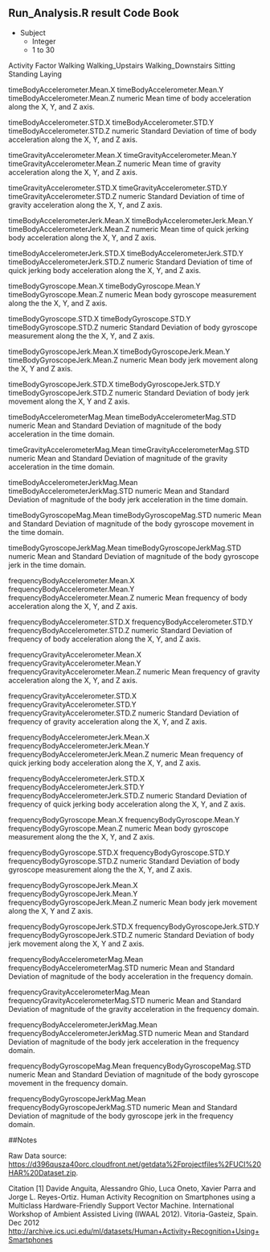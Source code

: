 ## Run_Analysis.R result Code Book

- Subject
	- Integer
	- 1 to 30

Activity
	Factor
		Walking
		Walking_Upstairs
		Walking_Downstairs
		Sitting
		Standing
		Laying

timeBodyAccelerometer.Mean.X
timeBodyAccelerometer.Mean.Y
timeBodyAccelerometer.Mean.Z
	numeric
		Mean time of body acceleration along the X, Y, and Z axis.
		
timeBodyAccelerometer.STD.X
timeBodyAccelerometer.STD.Y
timeBodyAccelerometer.STD.Z
	numeric
		Standard Deviation of time of body acceleration along the X, Y, and Z axis.
		
timeGravityAccelerometer.Mean.X
timeGravityAccelerometer.Mean.Y
timeGravityAccelerometer.Mean.Z
	numeric 
		Mean time of gravity acceleration along the X, Y, and Z axis.	
		
timeGravityAccelerometer.STD.X
timeGravityAccelerometer.STD.Y
timeGravityAccelerometer.STD.Z
	numeric 
		Standard Deviation of time of gravity acceleration along the X, Y, and Z axis.
		
timeBodyAccelerometerJerk.Mean.X
timeBodyAccelerometerJerk.Mean.Y
timeBodyAccelerometerJerk.Mean.Z
	numeric
		Mean time of quick jerking body acceleration along the X, Y, and Z axis.
		
timeBodyAccelerometerJerk.STD.X
timeBodyAccelerometerJerk.STD.Y
timeBodyAccelerometerJerk.STD.Z
	numeric
		Standard Deviation of time of quick jerking body acceleration along the X, Y, and Z axis.

timeBodyGyroscope.Mean.X
timeBodyGyroscope.Mean.Y
timeBodyGyroscope.Mean.Z
	numeric 
		Mean body gyroscope measurement along the the X, Y, and Z axis.

timeBodyGyroscope.STD.X
timeBodyGyroscope.STD.Y
timeBodyGyroscope.STD.Z
	numeric 
		Standard Deviation of body gyroscope measurement along the the X, Y, and Z axis.

timeBodyGyroscopeJerk.Mean.X
timeBodyGyroscopeJerk.Mean.Y
timeBodyGyroscopeJerk.Mean.Z
	numeric 
		Mean body jerk movement along the X, Y and Z axis.

timeBodyGyroscopeJerk.STD.X
timeBodyGyroscopeJerk.STD.Y
timeBodyGyroscopeJerk.STD.Z
	numeric 
		Standard Deviation of body jerk movement along the X, Y and Z axis.

timeBodyAccelerometerMag.Mean
timeBodyAccelerometerMag.STD
	numeric 
		Mean and Standard Deviation of magnitude of the body acceleration in the time domain.

timeGravityAccelerometerMag.Mean
timeGravityAccelerometerMag.STD
	numeric 
		Mean and Standard Deviation of magnitude of the gravity acceleration in the time domain.

timeBodyAccelerometerJerkMag.Mean
timeBodyAccelerometerJerkMag.STD
	numeric 
		Mean and Standard Deviation of magnitude of the body jerk acceleration in the time domain.

timeBodyGyroscopeMag.Mean
timeBodyGyroscopeMag.STD
	numeric 
		Mean and Standard Deviation of magnitude of the body gyroscope movement in the time domain.

timeBodyGyroscopeJerkMag.Mean
timeBodyGyroscopeJerkMag.STD
	numeric 
		Mean and Standard Deviation of magnitude of the body gyroscope jerk in the time domain.

frequencyBodyAccelerometer.Mean.X
frequencyBodyAccelerometer.Mean.Y
frequencyBodyAccelerometer.Mean.Z
	numeric 
		Mean frequency of body acceleration along the X, Y, and Z axis.

frequencyBodyAccelerometer.STD.X
frequencyBodyAccelerometer.STD.Y
frequencyBodyAccelerometer.STD.Z
	numeric
		Standard Deviation of frequency of body acceleration along the X, Y, and Z axis.

frequencyGravityAccelerometer.Mean.X
frequencyGravityAccelerometer.Mean.Y
frequencyGravityAccelerometer.Mean.Z
	numeric 
		Mean frequency of gravity acceleration along the X, Y, and Z axis.	

frequencyGravityAccelerometer.STD.X
frequencyGravityAccelerometer.STD.Y
frequencyGravityAccelerometer.STD.Z
	numeric 
		Standard Deviation of frequency of gravity acceleration along the X, Y, and Z axis.

frequencyBodyAccelerometerJerk.Mean.X
frequencyBodyAccelerometerJerk.Mean.Y
frequencyBodyAccelerometerJerk.Mean.Z
	numeric 
		Mean frequency of quick jerking body acceleration along the X, Y, and Z axis.

frequencyBodyAccelerometerJerk.STD.X
frequencyBodyAccelerometerJerk.STD.Y
frequencyBodyAccelerometerJerk.STD.Z
	numeric 
		Standard Deviation of frequency of quick jerking body acceleration along the X, Y, and Z axis.

frequencyBodyGyroscope.Mean.X
frequencyBodyGyroscope.Mean.Y
frequencyBodyGyroscope.Mean.Z
	numeric 
		Mean body gyroscope measurement along the the X, Y, and Z axis.

frequencyBodyGyroscope.STD.X
frequencyBodyGyroscope.STD.Y
frequencyBodyGyroscope.STD.Z
	numeric 
		Standard Deviation of body gyroscope measurement along the the X, Y, and Z axis.

frequencyBodyGyroscopeJerk.Mean.X
frequencyBodyGyroscopeJerk.Mean.Y
frequencyBodyGyroscopeJerk.Mean.Z
	numeric 
		Mean body jerk movement along the X, Y and Z axis.

frequencyBodyGyroscopeJerk.STD.X
frequencyBodyGyroscopeJerk.STD.Y
frequencyBodyGyroscopeJerk.STD.Z
	numeric
		Standard Deviation of body jerk movement along the X, Y and Z axis.

frequencyBodyAccelerometerMag.Mean
frequencyBodyAccelerometerMag.STD
	numeric 
		Mean and Standard Deviation of magnitude of the body acceleration in the frequency domain.

frequencyGravityAccelerometerMag.Mean
frequencyGravityAccelerometerMag.STD
	numeric 
		Mean and Standard Deviation of magnitude of the gravity acceleration in the frequency domain.

frequencyBodyAccelerometerJerkMag.Mean
frequencyBodyAccelerometerJerkMag.STD
	numeric 
		Mean and Standard Deviation of magnitude of the body jerk acceleration in the frequency domain.

frequencyBodyGyroscopeMag.Mean
frequencyBodyGyroscopeMag.STD
	numeric 
		Mean and Standard Deviation of magnitude of the body gyroscope movement in the frequency domain.

frequencyBodyGyroscopeJerkMag.Mean
frequencyBodyGyroscopeJerkMag.STD
	numeric 
		Mean and Standard Deviation of magnitude of the body gyroscope jerk in the frequency domain.

##Notes

Raw Data source: https://d396qusza40orc.cloudfront.net/getdata%2Fprojectfiles%2FUCI%20HAR%20Dataset.zip.

Citation
[1] Davide Anguita, Alessandro Ghio, Luca Oneto, Xavier Parra and Jorge L. Reyes-Ortiz. Human Activity Recognition on Smartphones using a Multiclass Hardware-Friendly Support Vector Machine. International Workshop of Ambient Assisted Living (IWAAL 2012). Vitoria-Gasteiz, Spain. Dec 2012
http://archive.ics.uci.edu/ml/datasets/Human+Activity+Recognition+Using+Smartphones
